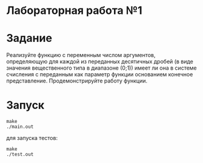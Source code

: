 # Лабораторная работа №1

# Задание 
Реализуйте функцию с переменным числом аргументов, определяющую для
каждой из переданных десятичных дробей (в виде значения вещественного
типа в диапазоне (0;1)) имеет ли она в системе счисления с переданным как
параметр функции основанием конечное представление.
Продемонстрируйте работу функции.

# Запуск
```
make 
./main.out
```

для запуска тестов:
```
make
./test.out
```